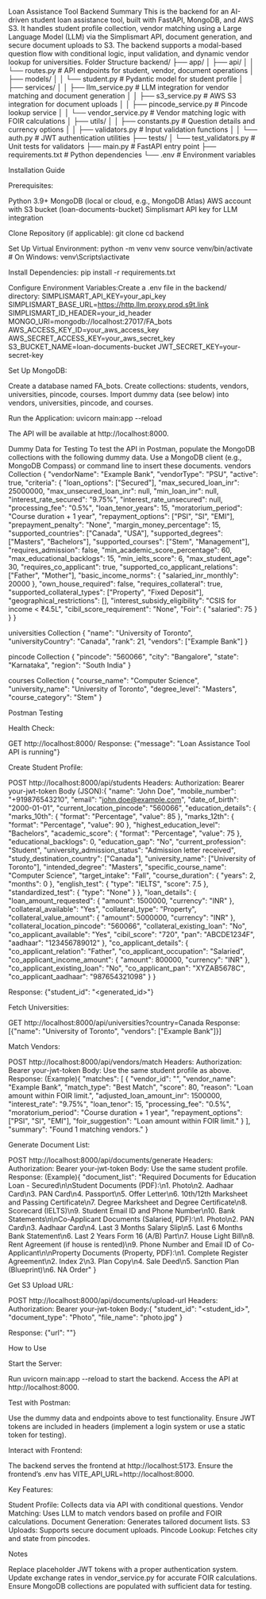 Loan Assistance Tool Backend
Summary
This is the backend for an AI-driven student loan assistance tool, built with FastAPI, MongoDB, and AWS S3. It handles student profile collection, vendor matching using a Large Language Model (LLM) via the Simplismart API, document generation, and secure document uploads to S3. The backend supports a modal-based question flow with conditional logic, input validation, and dynamic vendor lookup for universities.
Folder Structure
backend/
├── app/
│   ├── api/
│   │   └── routes.py         # API endpoints for student, vendor, document operations
│   ├── models/
│   │   └── student.py        # Pydantic model for student profile
│   ├── services/
│   │   ├── llm_service.py    # LLM integration for vendor matching and document generation
│   │   ├── s3_service.py     # AWS S3 integration for document uploads
│   │   ├── pincode_service.py # Pincode lookup service
│   │   └── vendor_service.py # Vendor matching logic with FOIR calculations
│   ├── utils/
│   │   ├── constants.py      # Question details and currency options
│   │   ├── validators.py     # Input validation functions
│   │   └── auth.py           # JWT authentication utilities
├── tests/
│   └── test_validators.py    # Unit tests for validators
├── main.py                   # FastAPI entry point
├── requirements.txt          # Python dependencies
└── .env                      # Environment variables

Installation Guide

Prerequisites:

Python 3.9+
MongoDB (local or cloud, e.g., MongoDB Atlas)
AWS account with S3 bucket (loan-documents-bucket)
Simplismart API key for LLM integration


Clone Repository (if applicable):
git clone <repository-url>
cd backend


Set Up Virtual Environment:
python -m venv venv
source venv/bin/activate  # On Windows: venv\Scripts\activate


Install Dependencies:
pip install -r requirements.txt


Configure Environment Variables:Create a .env file in the backend/ directory:
SIMPLISMART_API_KEY=your_api_key
SIMPLISMART_BASE_URL=https://http.llm.proxy.prod.s9t.link
SIMPLISMART_ID_HEADER=your_id_header
MONGO_URI=mongodb://localhost:27017/FA_bots
AWS_ACCESS_KEY_ID=your_aws_access_key
AWS_SECRET_ACCESS_KEY=your_aws_secret_key
S3_BUCKET_NAME=loan-documents-bucket
JWT_SECRET_KEY=your-secret-key


Set Up MongoDB:

Create a database named FA_bots.
Create collections: students, vendors, universities, pincode, courses.
Import dummy data (see below) into vendors, universities, pincode, and courses.


Run the Application:
uvicorn main:app --reload

The API will be available at http://localhost:8000.


Dummy Data for Testing
To test the API in Postman, populate the MongoDB collections with the following dummy data. Use a MongoDB client (e.g., MongoDB Compass) or command line to insert these documents.
vendors Collection
{
  "vendorName": "Example Bank",
  "vendorType": "PSU",
  "active": true,
  "criteria": {
    "loan_options": ["Secured"],
    "max_secured_loan_inr": 25000000,
    "max_unsecured_loan_inr": null,
    "min_loan_inr": null,
    "interest_rate_secured": "9.75%",
    "interest_rate_unsecured": null,
    "processing_fee": "0.5%",
    "loan_tenor_years": 15,
    "moratorium_period": "Course duration + 1 year",
    "repayment_options": ["PSI", "SI", "EMI"],
    "prepayment_penalty": "None",
    "margin_money_percentage": 15,
    "supported_countries": ["Canada", "USA"],
    "supported_degrees": ["Masters", "Bachelors"],
    "supported_courses": ["Stem", "Management"],
    "requires_admission": false,
    "min_academic_score_percentage": 60,
    "max_educational_backlogs": 15,
    "min_ielts_score": 6,
    "max_student_age": 30,
    "requires_co_applicant": true,
    "supported_co_applicant_relations": ["Father", "Mother"],
    "basic_income_norms": {
      "salaried_inr_monthly": 20000
    },
    "own_house_required": false,
    "requires_collateral": true,
    "supported_collateral_types": ["Property", "Fixed Deposit"],
    "geographical_restrictions": [],
    "interest_subsidy_eligibility": "CSIS for income < ₹4.5L",
    "cibil_score_requirement": "None",
    "Foir": {
      "salaried": 75
    }
  }
}

universities Collection
{
  "name": "University of Toronto",
  "universityCountry": "Canada",
  "rank": 21,
  "vendors": ["Example Bank"]
}

pincode Collection
{
  "pincode": "560066",
  "city": "Bangalore",
  "state": "Karnataka",
  "region": "South India"
}

courses Collection
{
  "course_name": "Computer Science",
  "university_name": "University of Toronto",
  "degree_level": "Masters",
  "course_category": "Stem"
}

Postman Testing

Health Check:

GET http://localhost:8000/
Response: {"message": "Loan Assistance Tool API is running"}


Create Student Profile:

POST http://localhost:8000/api/students
Headers: Authorization: Bearer your-jwt-token
Body (JSON):{
  "name": "John Doe",
  "mobile_number": "+919876543210",
  "email": "john.doe@example.com",
  "date_of_birth": "2000-01-01",
  "current_location_pincode": "560066",
  "education_details": {
    "marks_10th": { "format": "Percentage", "value": 85 },
    "marks_12th": { "format": "Percentage", "value": 90 },
    "highest_education_level": "Bachelors",
    "academic_score": { "format": "Percentage", "value": 75 },
    "educational_backlogs": 0,
    "education_gap": "No",
    "current_profession": "Student",
    "university_admission_status": "Admission letter received",
    "study_destination_country": ["Canada"],
    "university_name": ["University of Toronto"],
    "intended_degree": "Masters",
    "specific_course_name": "Computer Science",
    "target_intake": "Fall",
    "course_duration": { "years": 2, "months": 0 },
    "english_test": { "type": "IELTS", "score": 7.5 },
    "standardized_test": { "type": "None" }
  },
  "loan_details": {
    "loan_amount_requested": { "amount": 1500000, "currency": "INR" },
    "collateral_available": "Yes",
    "collateral_type": "Property",
    "collateral_value_amount": { "amount": 5000000, "currency": "INR" },
    "collateral_location_pincode": "560066",
    "collateral_existing_loan": "No",
    "co_applicant_available": "Yes",
    "cibil_score": "720",
    "pan": "ABCDE1234F",
    "aadhaar": "123456789012"
  },
  "co_applicant_details": {
    "co_applicant_relation": "Father",
    "co_applicant_occupation": "Salaried",
    "co_applicant_income_amount": { "amount": 800000, "currency": "INR" },
    "co_applicant_existing_loan": "No",
    "co_applicant_pan": "XYZAB5678C",
    "co_applicant_aadhaar": "987654321098"
  }
}


Response: {"student_id": "<generated_id>"}


Fetch Universities:

GET http://localhost:8000/api/universities?country=Canada
Response: [{"name": "University of Toronto", "vendors": ["Example Bank"]}]


Match Vendors:

POST http://localhost:8000/api/vendors/match
Headers: Authorization: Bearer your-jwt-token
Body: Use the same student profile as above.
Response: (Example){
  "matches": [
    {
      "vendor_id": "<id>",
      "vendor_name": "Example Bank",
      "match_type": "Best Match",
      "score": 80,
      "reason": "Loan amount within FOIR limit.",
      "adjusted_loan_amount_inr": 1500000,
      "interest_rate": "9.75%",
      "loan_tenor": 15,
      "processing_fee": "0.5%",
      "moratorium_period": "Course duration + 1 year",
      "repayment_options": ["PSI", "SI", "EMI"],
      "foir_suggestion": "Loan amount within FOIR limit."
    }
  ],
  "summary": "Found 1 matching vendors."
}




Generate Document List:

POST http://localhost:8000/api/documents/generate
Headers: Authorization: Bearer your-jwt-token
Body: Use the same student profile.
Response: (Example){
  "document_list": "Required Documents for Education Loan - Secured\n\nStudent Documents (PDF):\n1. Photo\n2. Aadhaar Card\n3. PAN Card\n4. Passport\n5. Offer Letter\n6. 10th/12th Marksheet and Passing Certificate\n7. Degree Marksheet and Degree Certificate\n8. Scorecard (IELTS)\n9. Student Email ID and Phone Number\n10. Bank Statements\n\nCo-Applicant Documents (Salaried, PDF):\n1. Photo\n2. PAN Card\n3. Aadhaar Card\n4. Last 3 Months Salary Slip\n5. Last 6 Months Bank Statement\n6. Last 2 Years Form 16 (A/B) Part\n7. House Light Bill\n8. Rent Agreement (if house is rented)\n9. Phone Number and Email ID of Co-Applicant\n\nProperty Documents (Property, PDF):\n1. Complete Register Agreement\n2. Index 2\n3. Plan Copy\n4. Sale Deed\n5. Sanction Plan (Blueprint)\n6. NA Order"
}




Get S3 Upload URL:

POST http://localhost:8000/api/documents/upload-url
Headers: Authorization: Bearer your-jwt-token
Body:{
  "student_id": "<student_id>",
  "document_type": "Photo",
  "file_name": "photo.jpg"
}


Response: {"url": "<pre-signed-url>"}



How to Use

Start the Server:

Run uvicorn main:app --reload to start the backend.
Access the API at http://localhost:8000.


Test with Postman:

Use the dummy data and endpoints above to test functionality.
Ensure JWT tokens are included in headers (implement a login system or use a static token for testing).


Interact with Frontend:

The backend serves the frontend at http://localhost:5173.
Ensure the frontend’s .env has VITE_API_URL=http://localhost:8000.


Key Features:

Student Profile: Collects data via API with conditional questions.
Vendor Matching: Uses LLM to match vendors based on profile and FOIR calculations.
Document Generation: Generates tailored document lists.
S3 Uploads: Supports secure document uploads.
Pincode Lookup: Fetches city and state from pincodes.



Notes

Replace placeholder JWT tokens with a proper authentication system.
Update exchange rates in vendor_service.py for accurate FOIR calculations.
Ensure MongoDB collections are populated with sufficient data for testing.


